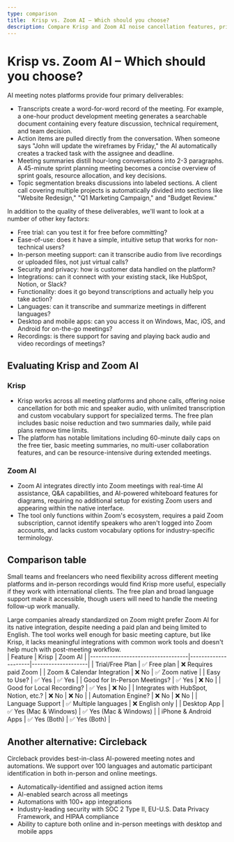 ```yaml
---
type: comparison
title:  Krisp vs. Zoom AI – Which should you choose?
description: Compare Krisp and Zoom AI noise cancellation features, pricing, and performance. Plus, discover Circleback as an alternative solution for clear audio calls.
---
```


# Krisp vs. Zoom AI – Which should you choose?  
AI meeting notes platforms provide four primary deliverables:  
  
* Transcripts create a word-for-word record of the meeting. For example, a one-hour product development meeting generates a searchable document containing every feature discussion, technical requirement, and team decision.  
* Action items are pulled directly from the conversation. When someone says "John will update the wireframes by Friday," the AI automatically creates a tracked task with the assignee and deadline.  
* Meeting summaries distill hour-long conversations into 2-3 paragraphs. A 45-minute sprint planning meeting becomes a concise overview of sprint goals, resource allocation, and key decisions.  
* Topic segmentation breaks discussions into labeled sections. A client call covering multiple projects is automatically divided into sections like "Website Redesign," "Q1 Marketing Campaign," and "Budget Review."  
  
In addition to the quality of these deliverables, we'll want to look at a number of other key factors:  
  
* Free trial: can you test it for free before committing?  
* Ease-of-use: does it have a simple, intuitive setup that works for non-technical users?  
* In-person meeting support: can it transcribe audio from live recordings or uploaded files, not just virtual calls?  
* Security and privacy: how is customer data handled on the platform?  
* Integrations: can it connect with your existing stack, like HubSpot, Notion, or Slack?  
* Functionality: does it go beyond transcriptions and actually help you take action?  
* Languages: can it transcribe and summarize meetings in different languages?  
* Desktop and mobile apps: can you access it on Windows, Mac, iOS, and Android for on-the-go meetings?  
* Recordings: is there support for saving and playing back audio and video recordings of meetings?    
## Evaluating Krisp and Zoom AI  
### Krisp
* Krisp works across all meeting platforms and phone calls, offering noise cancellation for both mic and speaker audio, with unlimited transcription and custom vocabulary support for specialized terms. The free plan includes basic noise reduction and two summaries daily, while paid plans remove time limits.
* The platform has notable limitations including 60-minute daily caps on the free tier, basic meeting summaries, no multi-user collaboration features, and can be resource-intensive during extended meetings.

### Zoom AI
* Zoom AI integrates directly into Zoom meetings with real-time AI assistance, Q&A capabilities, and AI-powered whiteboard features for diagrams, requiring no additional setup for existing Zoom users and appearing within the native interface.
* The tool only functions within Zoom's ecosystem, requires a paid Zoom subscription, cannot identify speakers who aren't logged into Zoom accounts, and lacks custom vocabulary options for industry-specific terminology.  
## Comparison table    
Small teams and freelancers who need flexibility across different meeting platforms and in-person recordings would find Krisp more useful, especially if they work with international clients. The free plan and broad language support make it accessible, though users will need to handle the meeting follow-up work manually.

Large companies already standardized on Zoom might prefer Zoom AI for its native integration, despite needing a paid plan and being limited to English. The tool works well enough for basic meeting capture, but like Krisp, it lacks meaningful integrations with common work tools and doesn't help much with post-meeting workflow.  
| Feature                           | Krisp               | Zoom AI            |
|-----------------------------------|---------------------|--------------------|
| Trial/Free Plan                   | ✅ Free plan        | ❌ Requires paid Zoom |
| Zoom & Calendar Integration       | ❌ No               | ✅ Zoom native     |
| Easy to Use?                      | ✅ Yes              | ✅ Yes            |
| Good for In-Person Meetings?      | ✅ Yes              | ❌ No             |
| Good for Local Recording?         | ✅ Yes              | ❌ No             |
| Integrates with HubSpot, Notion, etc.? | ❌ No           | ❌ No             |
| Automation Engine?                | ❌ No               | ❌ No             |
| Language Support                  | ✅ Multiple languages | ❌ English only |
| Desktop App                       | ✅ Yes (Mac & Windows) | ✅ Yes (Mac & Windows) |
| iPhone & Android Apps             | ✅ Yes (Both)       | ✅ Yes (Both)     |  
## Another alternative: Circleback  
Circleback provides best-in-class AI-powered meeting notes and automations. We support over 100 languages and automatic participant identification in both in-person and online meetings.  
  
* Automatically-identified and assigned action items  
* AI-enabled search across all meetings  
* Automations with 100+ app integrations  
* Industry-leading security with SOC 2 Type II, EU-U.S. Data Privacy Framework, and HIPAA compliance  
* Ability to capture both online and in-person meetings with desktop and mobile apps  